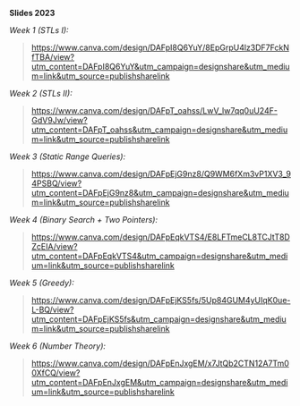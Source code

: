 **Slides 2023**
 
_Week 1 (STLs I):_
>  https://www.canva.com/design/DAFpI8Q6YuY/8EpGrpU4lz3DF7FckNfTBA/view?utm_content=DAFpI8Q6YuY&utm_campaign=designshare&utm_medium=link&utm_source=publishsharelink

_Week 2 (STLs II):_
>https://www.canva.com/design/DAFpT_oahss/LwV_lw7qq0uU24F-GdV9Jw/view?utm_content=DAFpT_oahss&utm_campaign=designshare&utm_medium=link&utm_source=publishsharelink

_Week 3 (Static Range Queries):_
 >https://www.canva.com/design/DAFpEjG9nz8/Q9WM6fXm3vP1XV3_94PSBQ/view?utm_content=DAFpEjG9nz8&utm_campaign=designshare&utm_medium=link&utm_source=publishsharelink
 

_Week 4 (Binary Search + Two Pointers):_

>https://www.canva.com/design/DAFpEqkVTS4/E8LFTmeCL8TCJtT8DZcEIA/view?utm_content=DAFpEqkVTS4&utm_campaign=designshare&utm_medium=link&utm_source=publishsharelink

_Week 5 (Greedy):_ 

>https://www.canva.com/design/DAFpEjKS5fs/5Up84GUM4yUIqK0ue-L-BQ/view?utm_content=DAFpEjKS5fs&utm_campaign=designshare&utm_medium=link&utm_source=publishsharelink

_Week 6 (Number Theory):_ 
>https://www.canva.com/design/DAFpEnJxgEM/x7JtQb2CTN12A7Tm00XfCQ/view?utm_content=DAFpEnJxgEM&utm_campaign=designshare&utm_medium=link&utm_source=publishsharelink
